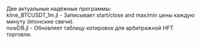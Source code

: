 Две актуальные надёжные программы:<br>
kline_BTCUSDT_1m.jl - Записывает start/close and max/min цены каждую минуту (японские свечи).<br>
nowDB.jl - Обновляет таблицу котировок для арбитражной HFT торговли.
